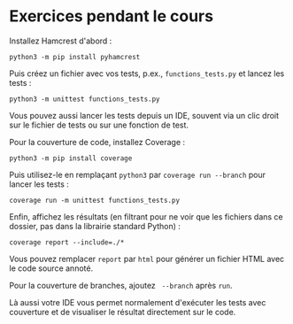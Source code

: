 # Exercices pendant le cours

Installez Hamcrest d'abord :

    python3 -m pip install pyhamcrest

Puis créez un fichier avec vos tests, p.ex., `functions_tests.py` et lancez les tests :

    python3 -m unittest functions_tests.py

Vous pouvez aussi lancer les tests depuis un IDE, souvent via un clic droit sur le fichier de tests ou sur une fonction de test.


Pour la couverture de code, installez Coverage :

    python3 -m pip install coverage

Puis utilisez-le en remplaçant `python3` par `coverage run --branch` pour lancer les tests :

    coverage run -m unittest functions_tests.py

Enfin, affichez les résultats (en filtrant pour ne voir que les fichiers dans ce dossier, pas dans la librairie standard Python) :

    coverage report --include=./*

Vous pouvez remplacer `report` par `html` pour générer un fichier HTML avec le code source annoté.

Pour la couverture de branches, ajoutez ` --branch` après `run`.

Là aussi votre IDE vous permet normalement d'exécuter les tests avec couverture et de visualiser le résultat directement sur le code.
